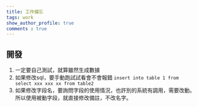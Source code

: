 ```yaml
---
title: 工作備忘
tags: work
show_author_profile: true
comments : true
---
```


## 開發
1. 一定要自己測試，就算雖然生成數據
2. 如果修改sql，要手動跑試試看會不會報錯 ```insert into table 1 from select xxx xxx xx from table2```
3. 如果修改字段名，要詢問字段的使用情況，也許別的系統有調用，需要改動。所以使用被動字段，就直接修改備註，不改名字。